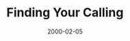 ---
layout: message
category: message
series: "Loving Mondays"
title: "Finding Your Calling "
date: 2000-02-05
audio-description: "What does God have to say about work, and how is it supposed to be? "
audio: ""
audio-title: "Finding Your Calling "
audio-duration: "&#58;"
---
